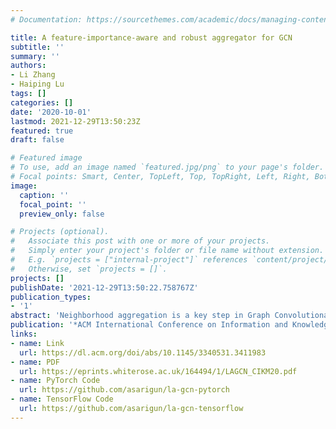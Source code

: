 ```yaml
---
# Documentation: https://sourcethemes.com/academic/docs/managing-content/

title: A feature-importance-aware and robust aggregator for GCN
subtitle: ''
summary: ''
authors:
- Li Zhang
- Haiping Lu
tags: []
categories: []
date: '2020-10-01'
lastmod: 2021-12-29T13:50:23Z
featured: true
draft: false

# Featured image
# To use, add an image named `featured.jpg/png` to your page's folder.
# Focal points: Smart, Center, TopLeft, Top, TopRight, Left, Right, BottomLeft, Bottom, BottomRight.
image:
  caption: ''
  focal_point: ''
  preview_only: false

# Projects (optional).
#   Associate this post with one or more of your projects.
#   Simply enter your project's folder or file name without extension.
#   E.g. `projects = ["internal-project"]` references `content/project/deep-learning/index.md`.
#   Otherwise, set `projects = []`.
projects: []
publishDate: '2021-12-29T13:50:22.758767Z'
publication_types:
- '1'
abstract: 'Neighborhood aggregation is a key step in Graph Convolutional Networks (GCNs) for graph representation learning. Two commonly used aggregators, sum and mean, are designed with the homophily assumption that connected nodes are likely to share the same label. However, real-world graphs are noisy and adjacent nodes do not necessarily imply similarity.Learnable aggregators are proposed in Graph Attention Network (GAT) and Learnable Graph Convolutional Layer (LGCL). However, GAT considers node importance but not the importance of different features. The convolution aggregator in LGCL considers feature importance but it can not directly operate on graphs due to the irregular connectivity and lack of orderliness. In this paper, we firstly unify the current learnable aggregators in a framework: Learnable Aggregator for GCN (LA-GCN) by introducing a shared auxiliary model that provides a customized schema in neighborhood aggregation. Under this framework, we propose a new model called LA-GCNMask consisting of a new aggregator function,mask aggregator. The auxiliary model learns a specific mask for each neighbor of a given node, allowing both node-level and feature-level attention. This mechanism learns to assign different importance to both nodes and features for prediction, which provides interpretable explanations for prediction and increases the model robustness. Experiments on seven graphs for node classification and graph classification tasks show that LA-GCNMask outperforms the state-of-the-art methods. Moreover, our aggregator can identify both the important nodes and node features simultaneously, which provides a quantified understanding of the relationship between input nodes and the prediction. We further conduct experiments on noisy graphs to evaluate the robustness of our model. Experiments show that LA-GCNMask consistently outperforms the state-of-the-art methods, with up to 15% improvements in terms of accuracy compared to the second best.'
publication: '*ACM International Conference on Information and Knowledge Management (CIKM)*'
links:
- name: Link
  url: https://dl.acm.org/doi/abs/10.1145/3340531.3411983
- name: PDF
  url: https://eprints.whiterose.ac.uk/164494/1/LAGCN_CIKM20.pdf
- name: PyTorch Code
  url: https://github.com/asarigun/la-gcn-pytorch
- name: TensorFlow Code
  url: https://github.com/asarigun/la-gcn-tensorflow
---
```


